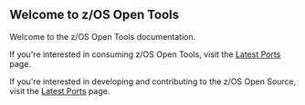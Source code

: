 ## Welcome to z/OS Open Tools

Welcome to the z/OS Open Tools documentation. 

If you're interested in consuming z/OS Open Tools, visit the [Latest Ports](/Latest.md) page.

If you're interested in developing and contributing to the z/OS Open Source, visit the [Latest Ports](/Guides/Porting.md) page.
